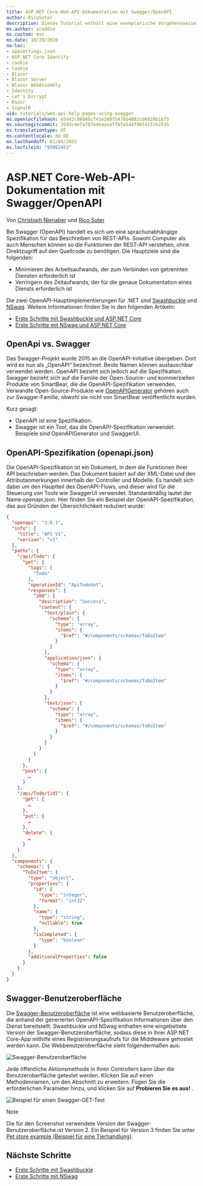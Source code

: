 ```yaml
---
title: ASP.NET Core-Web-API-Dokumentation mit Swagger/OpenAPI
author: RicoSuter
description: Dieses Tutorial enthält eine exemplarische Vorgehensweise für das Hinzufügen von Swagger, um Dokumentationen und Hilfeseiten für eine Web-API-App zu generieren.
ms.author: scaddie
ms.custom: mvc
ms.date: 10/29/2020
no-loc:
- appsettings.json
- ASP.NET Core Identity
- cookie
- Cookie
- Blazor
- Blazor Server
- Blazor WebAssembly
- Identity
- Let's Encrypt
- Razor
- SignalR
uid: tutorials/web-api-help-pages-using-swagger
ms.openlocfilehash: e5442c88048cf41e289fb476b4082cb6029b1b75
ms.sourcegitcommit: 3593c4efa707edeaaceffbfa544f99f41fc62535
ms.translationtype: HT
ms.contentlocale: de-DE
ms.lasthandoff: 01/04/2021
ms.locfileid: "93062453"
---
```

# <a name="aspnet-core-web-api-documentation-with-swagger--openapi"></a>ASP.NET Core-Web-API-Dokumentation mit Swagger/OpenAPI

Von [Christoph Nienaber](https://twitter.com/zuckerthoben) und [Rico Suter](https://blog.rsuter.com/)

Bei Swagger (OpenAPI) handelt es sich um eine sprachunabhängige Spezifikation für das Beschreiben von REST-APIs. Sowohl Computer als auch Menschen können so die Funktionen der REST-API verstehen, ohne Direktzugriff auf den Quellcode zu benötigen. Die Hauptziele sind die folgenden:

* Minimieren des Arbeitsaufwands, der zum Verbinden von getrennten Diensten erforderlich ist
* Verringern des Zeitaufwands, der für die genaue Dokumentation eines Diensts erforderlich ist

Die zwei OpenAPI-Hauptimplementierungen für .NET sind [Swashbuckle](https://github.com/domaindrivendev/Swashbuckle.AspNetCore) und [NSwag](https://github.com/RicoSuter/NSwag). Weitere Informationen finden Sie in den folgenden Artikeln:

* [Erste Schritte mit Swashbuckle und ASP.NET Core](xref:tutorials/get-started-with-swashbuckle)
* [Erste Schritte mit NSwag und ASP.NET Core](xref:tutorials/get-started-with-nswag)

## <a name="openapi-vs-swagger"></a>OpenApi vs. Swagger

Das Swagger-Projekt wurde 2015 an die OpenAPI-Initiative übergeben. Dort wird es nun als „OpenAPI“ bezeichnet. Beide Namen können austauschbar verwendet werden. OpenAPI bezieht sich jedoch auf die Spezifikation. Swagger bezieht sich auf die Familie der Open-Source- und kommerziellen Produkte von SmartBear, die die OpenAPI-Spezifikation verwenden. Verwandte Open-Source-Produkte wie [OpenAPIGenerator](https://github.com/OpenAPITools/openapi-generator) gehören auch zur Swagger-Familie, obwohl sie nicht von SmartBear veröffentlicht wurden.

Kurz gesagt:

* OpenAPI ist eine Spezifikation.
* Swagger ist ein Tool, das die OpenAPI-Spezifikation verwendet. Beispiele sind OpenAPIGenerator und SwaggerUI.

## <a name="openapi-specification-openapijson"></a>OpenAPI-Spezifikation (openapi.json)

Die OpenAPI-Spezifikation ist ein Dokument, in dem die Funktionen Ihrer API beschrieben werden. Das Dokument basiert auf der XML-Datei und den Attributanmerkungen innerhalb der Controller und Modelle. Es handelt sich dabei um den Hauptteil des OpenAPI-Flows, und dieser wird für die Steuerung von Tools wie SwaggerUI verwendet. Standardmäßig lautet der Name *openapi.json*. Hier finden Sie ein Beispiel der OpenAPI-Spezifikation, das aus Gründen der Übersichtlichkeit reduziert wurde:

```json
{
  "openapi": "3.0.1",
  "info": {
    "title": "API V1",
    "version": "v1"
  },
  "paths": {
    "/api/Todo": {
      "get": {
        "tags": [
          "Todo"
        ],
        "operationId": "ApiTodoGet",
        "responses": {
          "200": {
            "description": "Success",
            "content": {
              "text/plain": {
                "schema": {
                  "type": "array",
                  "items": {
                    "$ref": "#/components/schemas/ToDoItem"
                  }
                }
              },
              "application/json": {
                "schema": {
                  "type": "array",
                  "items": {
                    "$ref": "#/components/schemas/ToDoItem"
                  }
                }
              },
              "text/json": {
                "schema": {
                  "type": "array",
                  "items": {
                    "$ref": "#/components/schemas/ToDoItem"
                  }
                }
              }
            }
          }
        }
      },
      "post": {
        …
      }
    },
    "/api/Todo/{id}": {
      "get": {
        …
      },
      "put": {
        …
      },
      "delete": {
        …
      }
    }
  },
  "components": {
    "schemas": {
      "ToDoItem": {
        "type": "object",
        "properties": {
          "id": {
            "type": "integer",
            "format": "int32"
          },
          "name": {
            "type": "string",
            "nullable": true
          },
          "isCompleted": {
            "type": "boolean"
          }
        },
        "additionalProperties": false
      }
    }
  }
}
```

## <a name="swagger-ui"></a>Swagger-Benutzeroberfläche

Die [Swagger-Benutzeroberfläche](https://swagger.io/swagger-ui/) ist eine webbasierte Benutzeroberfläche, die anhand der generierten OpenAPI-Spezifikation Informationen über den Dienst bereitstellt. Swashbuckle und NSwag enthalten eine eingebettete Version der Swagger-Benutzeroberfläche, sodass diese in Ihrer ASP.NET Core-App mithilfe eines Registrierungsaufrufs für die Middleware gehostet werden kann. Die Webbenutzeroberfläche sieht folgendermaßen aus:

![Swagger-Benutzeroberfläche](web-api-help-pages-using-swagger/_static/swagger-ui.png)

Jede öffentliche Aktionsmethode in Ihren Controllern kann über die Benutzeroberfläche getestet werden. Klicken Sie auf einen Methodennamen, um den Abschnitt zu erweitern. Fügen Sie die erforderlichen Parameter hinzu, und klicken Sie auf **Probieren Sie es aus!** .

![Beispiel für einen Swagger-GET-Test](web-api-help-pages-using-swagger/_static/get-try-it-out.png)

> [!NOTE]
> Die für den Screenshot verwendete Version der Swagger-Benutzeroberfläche ist Version 2. Ein Beispiel für Version 3 finden Sie unter [Pet store example (Beispiel für eine Tierhandlung)](https://petstore.swagger.io/).

## <a name="next-steps"></a>Nächste Schritte

* [Erste Schritte mit Swashbuckle](xref:tutorials/get-started-with-swashbuckle)
* [Erste Schritte mit NSwag](xref:tutorials/get-started-with-nswag)
